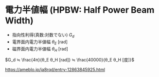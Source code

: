 # 電力半値幅 (HPBW: Half Power Beam Width)


- 指向性利得(真数:対数でない) $G_d$
- 電界面内電力半値幅 $θ_E$ [rad]
- 磁界面内電力半値幅 $θ_H$ [rad]

$G_d ≒ \frac{4π}{θ_E θ_H [rad]}
≒ \frac{40000}{θ_E θ_H [度]}$

https://ameblo.jp/ja8rqd/entry-12863845925.html


